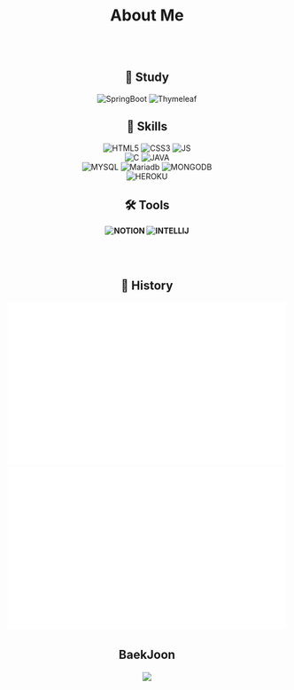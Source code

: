 <div align = "center">
<!--
  <img src="https://capsule-render.vercel.app/api?type=waving&color=gradient&height=150&section=header&text=&fontSize=70&fontAlign=50&descAlign=50&descAlignY=50&animation=fadeIn&fontColor=" />
-->
<!--   
[![Typing SVG](https://readme-typing-svg.herokuapp.com/?lines=Hi!+I'm+Young+Woo!;&center=true&vCenter=true&color=4FD3C4&font=Fredoka&size=30&width=700&height=100)](https://git.io/typing-svg) -->
  

<h1>About Me</h1>
  

</br></br>

<h2><b>📖 Study </b></h2>

<p>
  <img alt="SpringBoot" src ="https://img.shields.io/badge/SpringBoot-6DB33F.svg?&style=for-the-badge&logo=springboot&logoColor=white" />
  <img alt="Thymeleaf" src ="https://img.shields.io/badge/Thymeleaf-005F0F.svg?&style=for-the-badge&logo=thymeleaf&logoColor=white" />
</p>

<h2><b>📖 Skills </b></h2>
<p>
  <img alt="HTML5" src ="https://img.shields.io/badge/HTML5-E34F26.svg?&style=for-the-badge&logo=html5&logoColor=white" />
  <img alt="CSS3" src ="https://img.shields.io/badge/CSS3-1572B6.svg?&style=for-the-badge&logo=css3&logoColor=white"/>
  <img alt="JS" src ="https://img.shields.io/badge/JAVASCRIPT-F7DF1E.svg?&style=for-the-badge&logo=javascript&logoColor=black"/>
  </br>
  <img alt="C" src ="https://img.shields.io/badge/C-A8B9CC.svg?&style=for-the-badge&logo=C&logoColor=white"/>
  <img alt="JAVA" src="https://img.shields.io/badge/JAVA-007396?style=for-the-badge&logo=java&logoColor=white">
  </br>
  <img alt="MYSQL" src ="https://img.shields.io/badge/MYSQL-4479A1.svg?&style=for-the-badge&logo=mysql&logoColor=white"/>
  <img alt="Mariadb" src ="https://img.shields.io/badge/MARIADB-003545.svg?&style=for-the-badge&logo=mariadb&logoColor=white"/>
  <img alt="MONGODB" src ="https://img.shields.io/badge/MONGODB-47A248.svg?&style=for-the-badge&logo=mongodb&logoColor=white"/>
  </br>
  <img alt="HEROKU" src ="https://img.shields.io/badge/HEROKU-430098.svg?&style=for-the-badge&logo=heroku&logoColor=white"/>
</p>

<h2><b>🛠 Tools <b></h2>
<p>
  <img alt="NOTION" src ="https://img.shields.io/badge/NOTION-000000.svg?&style=for-the-badge&logo=notion&logoColor=white"/>
  <img alt="INTELLIJ" src ="https://img.shields.io/badge/INTELLIJ-000000.svg?&style=for-the-badge&logo=intellijidea&logoColor=white"/>
</p>
  
  
</br></br>
 
<h2><b>🧾 History <b></h2>
<div> 
    <a href ="#">
      <img style="align:center" src="https://raw.githubusercontent.com/Yu-YoungWoo/github-stats-transparent/output/generated/overview.svg">
  </a>
  <a href ="#">
    <img style="align:center" src="https://raw.githubusercontent.com/Yu-YoungWoo/github-stats-transparent/output/generated/languages.svg" >
  </a>
</div>

<!--   <a href="#">
    <img align="center" src="https://github-readme-stats.vercel.app/api?username=Yu-YoungWoo&show_icons=true&theme=ayu-mirage&count-private=true">
  </a>
  <a href="#">
    <img align="center" src="https://github-readme-stats.vercel.app/api/top-langs/?username=Yu-YoungWoo&layout=compact&theme=ayu-mirage&langs_count=5&count-private=true">
  </a> 
-->
  
  
  <h2><b>BaekJoon</b></h2>
  
  <a href="https://solved.ac/profile/taeuk14">
    <img align="center" src="http://mazassumnida.wtf/api/v2/generate_badge?boj=taeuk14">
  </a>

  

  <!-- ![Yu-YoungWoo GitHub stats](https://github-readme-stats.vercel.app/api?username=Yu-YoungWoo&show_icons=true&theme=ayu-mirage&count-private=true)
</br>
![Top Langs](https://github-readme-stats.vercel.app/api/top-langs/?username=Yu-YoungWoo&layout=compact&theme=ayu-mirage&langs_count=5&count-private=true)
 -->

</div>


